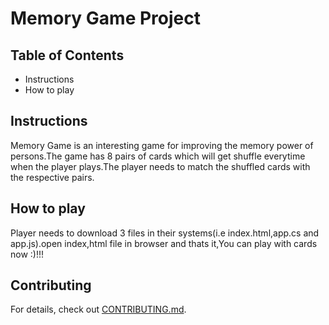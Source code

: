 # Memory Game Project

## Table of Contents

* Instructions
* How to play

## Instructions
Memory Game is an interesting game for improving the memory power of persons.The game has 8 pairs of cards which will get shuffle everytime when the player plays.The player needs to match the shuffled cards with  the respective pairs.


## How to play
Player needs to download 3 files in their systems(i.e index.html,app.cs and app.js).open index,html file in browser and thats it,You can play with cards now :)!!!



## Contributing


For details, check out [CONTRIBUTING.md](CONTRIBUTING.md).
